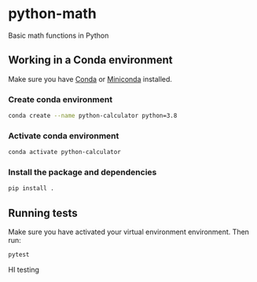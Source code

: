 # python-math

Basic math functions in Python

## Working in a Conda environment

Make sure you have [Conda][conda] or [Miniconda][miniconda] installed.

### Create conda environment

```bash
conda create --name python-calculator python=3.8
```

### Activate conda environment

```bash
conda activate python-calculator
```

### Install the package and dependencies

```bash
pip install .
```

## Running tests

Make sure you have activated your virtual environment environment. Then run:

```bash
pytest
```

[conda]: https://conda.io/projects/conda/en/latest/user-guide/install/index.html
[miniconda]: https://docs.conda.io/en/latest/miniconda.html



HI
testing